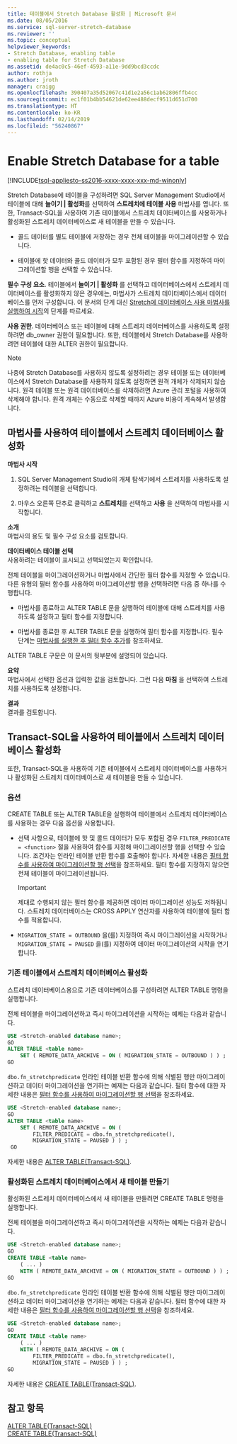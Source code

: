```yaml
---
title: 테이블에서 Stretch Database 활성화 | Microsoft 문서
ms.date: 08/05/2016
ms.service: sql-server-stretch-database
ms.reviewer: ''
ms.topic: conceptual
helpviewer_keywords:
- Stretch Database, enabling table
- enabling table for Stretch Database
ms.assetid: de4ac0c5-46ef-4593-a11e-9dd9bcd3ccdc
author: rothja
ms.author: jroth
manager: craigg
ms.openlocfilehash: 390407a35d52067c41d1e2a56c1ab62806ffb4cc
ms.sourcegitcommit: ec1f01b4bb54621de62ee488decf9511d651d700
ms.translationtype: HT
ms.contentlocale: ko-KR
ms.lasthandoff: 02/14/2019
ms.locfileid: "56240867"
---
```

# <a name="enable-stretch-database-for-a-table"></a>Enable Stretch Database for a table
[!INCLUDE[tsql-appliesto-ss2016-xxxx-xxxx-xxx-md-winonly](../../includes/tsql-appliesto-ss2016-xxxx-xxxx-xxx-md-winonly.md)]


  Stretch Database에 테이블을 구성하려면 SQL Server Management Studio에서 테이블에 대해 **늘이기 | 활성화**를 선택하여 **스트레치에 테이블 사용** 마법사를 엽니다. 또한, Transact-SQL을 사용하여 기존 테이블에서 스트레치 데이터베이스를 사용하거나 활성화된 스트레치 데이터베이스로 새 테이블을 만들 수 있습니다.  
  
-   콜드 데이터를 별도 테이블에 저장하는 경우 전체 테이블을 마이그레이션할 수 있습니다.  
  
-   테이블에 핫 데이터와 콜드 데이터가 모두 포함된 경우 필터 함수를 지정하여 마이그레이션할 행을 선택할 수 있습니다.    
 
 **필수 구성 요소**. 테이블에서 **늘이기 | 활성화** 를 선택하고 데이터베이스에서 스트레치 데이터베이스를 활성화하지 않은 경우에는, 마법사가 스트레치 데이터베이스에서 데이터베이스를 먼저 구성합니다. 이 문서의 단계 대신 [Stretch에 데이터베이스 사용 마법사를 실행하여 시작](../../sql-server/stretch-database/get-started-by-running-the-enable-database-for-stretch-wizard.md)의 단계를 따르세요.  
  
 **사용 권한**. 데이터베이스 또는 테이블에 대해 스트레치 데이터베이스를 사용하도록 설정하려면 db_owner 권한이 필요합니다. 또한, 테이블에서 Stretch Database를 사용하려면 테이블에 대한 ALTER 권한이 필요합니다.  

 > [!NOTE]
 > 나중에 Stretch Database를 사용하지 않도록 설정하려는 경우 테이블 또는 데이터베이스에서 Stretch Database를 사용하지 않도록 설정하면 원격 개체가 삭제되지 않습니다. 원격 테이블 또는 원격 데이터베이스를 삭제하려면 Azure 관리 포털을 사용하여 삭제해야 합니다. 원격 개체는 수동으로 삭제할 때까지 Azure 비용이 계속해서 발생합니다.
 
##  <a name="EnableWizardTable"></a> 마법사를 사용하여 테이블에서 스트레치 데이터베이스 활성화  
 **마법사 시작**  
 1.  SQL Server Management Studio의 개체 탐색기에서 스트레치를 사용하도록 설정하려는 테이블을 선택합니다.  
  
2.  마우스 오른쪽 단추로 클릭하고 **스트레치**를 선택하고 **사용** 을 선택하여 마법사를 시작합니다.  
  
 **소개**  
 마법사의 용도 및 필수 구성 요소를 검토합니다.  
  
 **데이터베이스 테이블 선택**  
 사용하려는 테이블이 표시되고 선택되었는지 확인합니다.  
  
 전체 테이블을 마이그레이션하거나 마법사에서 간단한 필터 함수를 지정할 수 있습니다. 다른 유형의 필터 함수를 사용하여 마이그레이션할 행을 선택하려면 다음 중 하나를 수행합니다.  
  
-   마법사를 종료하고 ALTER TABLE 문을 실행하여 테이블에 대해 스트레치를 사용하도록 설정하고 필터 함수를 지정합니다.  
  
-   마법사를 종료한 후 ALTER TABLE 문을 실행하여 필터 함수를 지정합니다. 필수 단계는 [마법사를 실행한 후 필터 함수 추가](../../sql-server/stretch-database/select-rows-to-migrate-by-using-a-filter-function-stretch-database.md#addafterwiz)를 참조하세요.  
  
 ALTER TABLE 구문은 이 문서의 뒷부분에 설명되어 있습니다.  
  
 **요약**  
 마법사에서 선택한 옵션과 입력한 값을 검토합니다. 그런 다음 **마침** 을 선택하여 스트레치를 사용하도록 설정합니다.  
  
 **결과**  
 결과를 검토합니다.  
  
##  <a name="EnableTSQLTable"></a> Transact-SQL을 사용하여 테이블에서 스트레치 데이터베이스 활성화  
 또한, Transact-SQL을 사용하여 기존 테이블에서 스트레치 데이터베이스를 사용하거나 활성화된 스트레치 데이터베이스로 새 테이블을 만들 수 있습니다.  
  
### <a name="options"></a>옵션  
 CREATE TABLE 또는 ALTER TABLE을 실행하여 테이블에서 스트레치 데이터베이스를 사용하는 경우 다음 옵션을 사용합니다.  
  
-   선택 사항으로, 테이블에 핫 및 콜드 데이터가 모두 포함된 경우 `FILTER_PREDICATE = <function>` 절을 사용하여 함수를 지정해 마이그레이션할 행을 선택할 수 있습니다. 조건자는 인라인 테이블 반환 함수를 호출해야 합니다. 자세한 내용은 [필터 함수를 사용하여 마이그레이션할 행 선택](../../sql-server/stretch-database/select-rows-to-migrate-by-using-a-filter-function-stretch-database.md)을 참조하세요. 필터 함수를 지정하지 않으면 전체 테이블이 마이그레이션됩니다.  
  
    > [!IMPORTANT]  
    > 제대로 수행되지 않는 필터 함수를 제공하면 데이터 마이그레이션 성능도 저하됩니다. 스트레치 데이터베이스는 CROSS APPLY 연산자를 사용하여 테이블에 필터 함수를 적용합니다.  
  
-   `MIGRATION_STATE = OUTBOUND` 을(를) 지정하여 즉시 마이그레이션을 시작하거나  `MIGRATION_STATE = PAUSED` 을(를) 지정하여 데이터 마이그레이션의 시작을 연기합니다.  
  
### <a name="enable-stretch-database-for-an-existing-table"></a>기존 테이블에서 스트레치 데이터베이스 활성화  
 스트레치 데이터베이스용으로 기존 데이터베이스를 구성하려면 ALTER TABLE 명령을 실행합니다.  
  
 전체 테이블을 마이그레이션하고 즉시 마이그레이션을 시작하는 예제는 다음과 같습니다.  
  
```sql  
USE <Stretch-enabled database name>;
GO
ALTER TABLE <table name>  
    SET ( REMOTE_DATA_ARCHIVE = ON ( MIGRATION_STATE = OUTBOUND ) ) ;  
GO
```  
  
 `dbo.fn_stretchpredicate` 인라인 테이블 반환 함수에 의해 식별된 행만 마이그레이션하고 데이터 마이그레이션을 연기하는 예제는 다음과 같습니다. 필터 함수에 대한 자세한 내용은 [필터 함수를 사용하여 마이그레이션할 행 선택](../../sql-server/stretch-database/select-rows-to-migrate-by-using-a-filter-function-stretch-database.md)을 참조하세요.  
  
```sql  
USE <Stretch-enabled database name>;
GO
ALTER TABLE <table name>  
    SET ( REMOTE_DATA_ARCHIVE = ON (  
        FILTER_PREDICATE = dbo.fn_stretchpredicate(),  
        MIGRATION_STATE = PAUSED ) ) ;  
 GO
```  
  
 자세한 내용은 [ALTER TABLE&#40;Transact-SQL&#41;](../../t-sql/statements/alter-table-transact-sql.md).  
  
### <a name="create-a-new-table-with-stretch-database-enabled"></a>활성화된 스트레치 데이터베이스에서 새 테이블 만들기  
 활성화된 스트레치 데이터베이스에서 새 테이블을 만들려면 CREATE TABLE 명령을 실행합니다.  
  
 전체 테이블을 마이그레이션하고 즉시 마이그레이션을 시작하는 예제는 다음과 같습니다.  
  
```sql  
USE <Stretch-enabled database name>;
GO
CREATE TABLE <table name>
    ( ... )  
    WITH ( REMOTE_DATA_ARCHIVE = ON ( MIGRATION_STATE = OUTBOUND ) ) ;  
GO
```  
  
 `dbo.fn_stretchpredicate` 인라인 테이블 반환 함수에 의해 식별된 행만 마이그레이션하고 데이터 마이그레이션을 연기하는 예제는 다음과 같습니다. 필터 함수에 대한 자세한 내용은 [필터 함수를 사용하여 마이그레이션할 행 선택](../../sql-server/stretch-database/select-rows-to-migrate-by-using-a-filter-function-stretch-database.md)을 참조하세요.  
  
```sql  
USE <Stretch-enabled database name>;
GO
CREATE TABLE <table name> 
    ( ... )  
    WITH ( REMOTE_DATA_ARCHIVE = ON (  
        FILTER_PREDICATE = dbo.fn_stretchpredicate(),  
        MIGRATION_STATE = PAUSED ) ) ;  
GO  
```  
  
 자세한 내용은 [CREATE TABLE&#40;Transact-SQL&#41;](../../t-sql/statements/create-table-transact-sql.md).  
  
## <a name="see-also"></a>참고 항목  
 [ALTER TABLE&#40;Transact-SQL&#41;](../../t-sql/statements/alter-table-transact-sql.md)   
 [CREATE TABLE&#40;Transact-SQL&#41;](../../t-sql/statements/create-table-transact-sql.md)  
  
  
